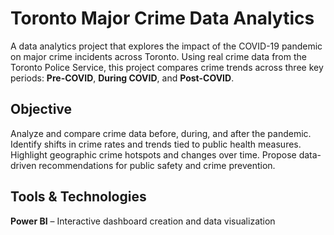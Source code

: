 # Toronto Major Crime Data Analytics ##

A data analytics project that explores the impact of the COVID-19 pandemic on major crime incidents across Toronto. 
Using real crime data from the Toronto Police Service, this project compares crime trends across three key periods: **Pre-COVID**, **During COVID**, and **Post-COVID**.

##  Objective ##
Analyze and compare crime data before, during, and after the pandemic.
Identify shifts in crime rates and trends tied to public health measures.
Highlight geographic crime hotspots and changes over time.
Propose data-driven recommendations for public safety and crime prevention.

## Tools & Technologies

**Power BI** – Interactive dashboard creation and data visualization 
